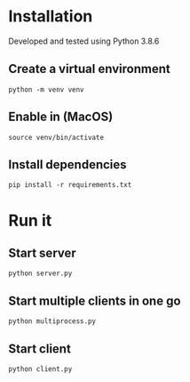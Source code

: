 # Installation

Developed and tested using Python 3.8.6

## Create a virtual environment

```
python -m venv venv
```

## Enable in (MacOS)

```
source venv/bin/activate
```

## Install dependencies

```
pip install -r requirements.txt
```

# Run it

## Start server

```
python server.py
```

## Start multiple clients in one go

```
python multiprocess.py
```

## Start client

```
python client.py
```
